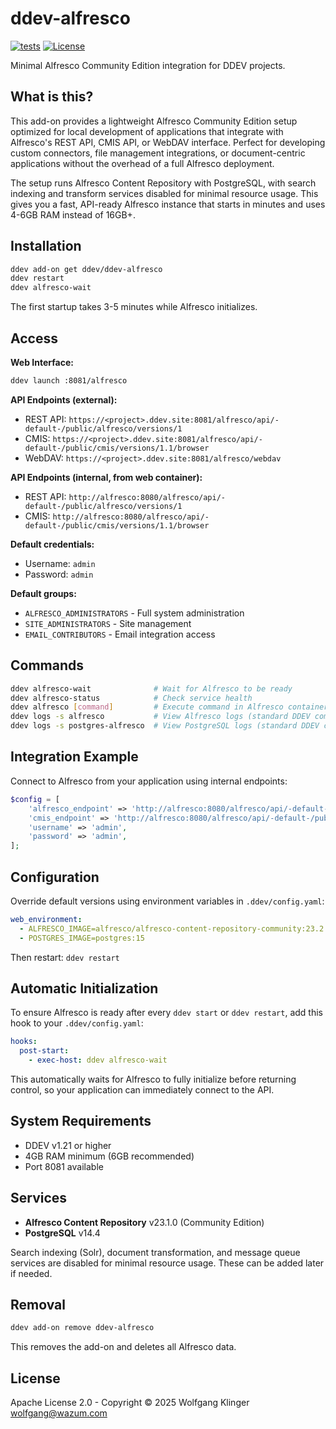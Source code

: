 # ddev-alfresco

[![tests](https://github.com/wazum/ddev-alfresco/actions/workflows/tests.yml/badge.svg)](https://github.com/wazum/ddev-alfresco/actions/workflows/tests.yml)
[![License](https://img.shields.io/badge/License-Apache%202.0-blue.svg)](https://opensource.org/licenses/Apache-2.0)

Minimal Alfresco Community Edition integration for DDEV projects.

## What is this?

This add-on provides a lightweight Alfresco Community Edition setup optimized for local development of applications that integrate with Alfresco's REST API, CMIS API, or WebDAV interface. Perfect for developing custom connectors, file management integrations, or document-centric applications without the overhead of a full Alfresco deployment.

The setup runs Alfresco Content Repository with PostgreSQL, with search indexing and transform services disabled for minimal resource usage. This gives you a fast, API-ready Alfresco instance that starts in minutes and uses 4-6GB RAM instead of 16GB+.

## Installation

```bash
ddev add-on get ddev/ddev-alfresco
ddev restart
ddev alfresco-wait
```

The first startup takes 3-5 minutes while Alfresco initializes.

## Access

**Web Interface:**
```bash
ddev launch :8081/alfresco
```

**API Endpoints (external):**
- REST API: `https://<project>.ddev.site:8081/alfresco/api/-default-/public/alfresco/versions/1`
- CMIS: `https://<project>.ddev.site:8081/alfresco/api/-default-/public/cmis/versions/1.1/browser`
- WebDAV: `https://<project>.ddev.site:8081/alfresco/webdav`

**API Endpoints (internal, from web container):**
- REST API: `http://alfresco:8080/alfresco/api/-default-/public/alfresco/versions/1`
- CMIS: `http://alfresco:8080/alfresco/api/-default-/public/cmis/versions/1.1/browser`

**Default credentials:**
- Username: `admin`
- Password: `admin`

**Default groups:**
- `ALFRESCO_ADMINISTRATORS` - Full system administration
- `SITE_ADMINISTRATORS` - Site management
- `EMAIL_CONTRIBUTORS` - Email integration access

## Commands

```bash
ddev alfresco-wait              # Wait for Alfresco to be ready
ddev alfresco-status            # Check service health
ddev alfresco [command]         # Execute command in Alfresco container
ddev logs -s alfresco           # View Alfresco logs (standard DDEV command)
ddev logs -s postgres-alfresco  # View PostgreSQL logs (standard DDEV command)
```

## Integration Example

Connect to Alfresco from your application using internal endpoints:

```php
$config = [
    'alfresco_endpoint' => 'http://alfresco:8080/alfresco/api/-default-/public/alfresco/versions/1',
    'cmis_endpoint' => 'http://alfresco:8080/alfresco/api/-default-/public/cmis/versions/1.1/browser',
    'username' => 'admin',
    'password' => 'admin',
];
```

## Configuration

Override default versions using environment variables in `.ddev/config.yaml`:

```yaml
web_environment:
  - ALFRESCO_IMAGE=alfresco/alfresco-content-repository-community:23.2.0
  - POSTGRES_IMAGE=postgres:15
```

Then restart: `ddev restart`

## Automatic Initialization

To ensure Alfresco is ready after every `ddev start` or `ddev restart`, add this hook to your `.ddev/config.yaml`:

```yaml
hooks:
  post-start:
    - exec-host: ddev alfresco-wait
```

This automatically waits for Alfresco to fully initialize before returning control, so your application can immediately connect to the API.

## System Requirements

- DDEV v1.21 or higher
- 4GB RAM minimum (6GB recommended)
- Port 8081 available

## Services

- **Alfresco Content Repository** v23.1.0 (Community Edition)
- **PostgreSQL** v14.4

Search indexing (Solr), document transformation, and message queue services are disabled for minimal resource usage. These can be added later if needed.

## Removal

```bash
ddev add-on remove ddev-alfresco
```

This removes the add-on and deletes all Alfresco data.

## License

Apache License 2.0 - Copyright © 2025 Wolfgang Klinger <wolfgang@wazum.com>

